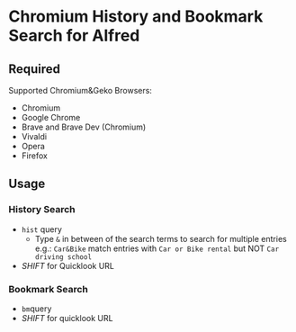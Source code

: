 # Chromium History and Bookmark Search for Alfred

## Required

Supported Chromium&Geko Browsers:

* Chromium
* Google Chrome
* Brave and Brave Dev (Chromium)
* Vivaldi
* Opera
* Firefox

## Usage

### History Search

* `hist` query
    * Type `&` in between of the search terms to search for multiple entries e.g.: 
         `Car&Bike` match entries with `Car or Bike rental` but NOT `Car driving school`
* *SHIFT* for Quicklook URL

### Bookmark Search

* `bm`query
* *SHIFT* for quicklook URL